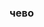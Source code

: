 ### чево

<!--
**LeaF-wut/LeaF-wut** is a ✨ _special_ ✨ repository because its `README.md` (this file) appears on your GitHub profile.

<form action="https://leaf-wut.github.io/o771dRNOAOF60vnp/v0VEiMkSnKt0twJs/Oqs756EdBpvIC8Tm.html">
  <label for="fname">Введите пароль:</label>
  <input type="text" id="pass" name="pass"><br><br>
</form>
